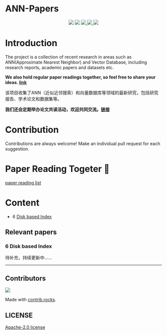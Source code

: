 # ANN-Papers

<div align="center">
<img border="0" src="https://camo.githubusercontent.com/54fdbe8888c0a75717d7939b42f3d744b77483b0/687474703a2f2f6a617977636a6c6f76652e6769746875622e696f2f73622f69636f2f617765736f6d652e737667" />
<img border="0" src="https://camo.githubusercontent.com/1ef04f27611ff643eb57eb87cc0f1204d7a6a14d/68747470733a2f2f696d672e736869656c64732e696f2f7374617469632f76313f6c6162656c3d254630253946253843253946266d6573736167653d496625323055736566756c267374796c653d7374796c653d666c617426636f6c6f723d424334453939" />
<a href="https://github.com/Unstructured-Data-Community/ANN-Papers/issues">     <img border="0" src="https://img.shields.io/github/issues/Unstructured-Data-Community/ANN-Papers" /> </a>
<a href="https://github.com/Unstructured-Data-Community/ANN-Papers/network/members">     <img border="0" src="https://img.shields.io/github/forks/Unstructured-Data-Community/ANN-Papers" /> </a>
<a href="https://github.comUnstructured-Data-Community/ANN-Papers/stargazers">     <img border="0" src="https://img.shields.io/github/stars/Unstructured-Data-Community/ANN-Papers" /> </a>
</div>

# Introduction

The project is a collection of recent research in areas such as ANN(Approximate Nearest Neighbor) and Vector Database, including research reports, academic papers and datasets etc.

**We also hold regular paper readings together, so feel free to share your ideas. [link](https://github.com/Unstructured-Data-Community/talk/blob/main/paper-reading.md)**

该项目收集了ANN（近似近邻搜索）和向量数据库等领域的最新研究，包括研究报告、学术论文和数据集等。

**我们还会定期举办论文共读活动，欢迎共同交流。[链接](https://github.com/Unstructured-Data-Community/talk/blob/main/paper-reading.md)**

# Contribution

Contributions are always welcome! Make an individual pull request for each suggestion.

# Paper Reading Togeter 🥰
[paper reading list](https://github.com/Unstructured-Data-Community/talk/blob/main/paper-reading.md)

# Content

- 6 [Disk based Index](https://github.com/Unstructured-Data-Community/ANN-Papers/content#6-dish-based-index)

## Relevant papers

### 6 Disk based Index


待补充，持续更新中……


___
## Contributors

<a href="https://github.com/Unstructured-Data-Community/ANN-Papers/graphs/contributors">
  <img src="https://contrib.rocks/image?repo=Unstructured-Data-Community/ANN-Papers" />
</a>

Made with [contrib.rocks](https://contrib.rocks).

## LICENSE

[Apache-2.0 license](./LICENSE)

